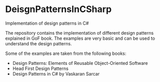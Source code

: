 # DeisgnPatternsInCSharp

Implementation of design patterns in C#

The repository contains the implementation of different design patterns explained in GoF book. The examples are very basic and can be used to understand the design patterns.

Some of the examples are taken from the following books:

- Design Patterns: Elements of Reusable Object-Oriented Software
- Head First Design Patterns
- Design Patterns in C# by Vaskaran Sarcar


